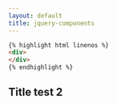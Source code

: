 ```yaml
---
layout: default
title: jquery-components
---
```


```html
{% highlight html linenos %}
<div>
</div>
{% endhighlight %}
```
## Title test 2
